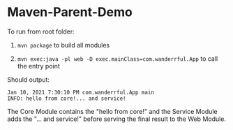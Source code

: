 # Maven-Parent-Demo

To run from root folder:

1. `mvn package` to build all modules

2. `mvn exec:java -pl web -D exec.mainClass=com.wanderrful.App` to call the entry point

Should output:

```
Jan 10, 2021 7:30:10 PM com.wanderrful.App main
INFO: hello from core!... and service!
```

The Core Module contains the "hello from core!" and the Service Module adds the "... and service!" before serving the final result to the Web Module. 